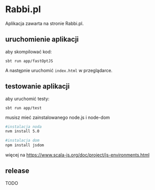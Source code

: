 Rabbi.pl
========================

Aplikacja zawarta na stronie Rabbi.pl.

uruchomienie aplikacji
-----------------------------------

aby skompilować kod:

```
sbt run app/fastOptJS
``` 

A następnie uruchomić `index.html` w przeglądarce.


testowanie aplikacji
-----------------------------------
aby uruchomić testy:

```
sbt run app/test
``` 

musisz mieć zainstalowanego node.js i node-dom

```bash
#instalacja noda
nvm install 5.0 

#instalacja dom
npm install jsdom
```

więcej na https://www.scala-js.org/doc/project/js-environments.html

release
-------------------
TODO